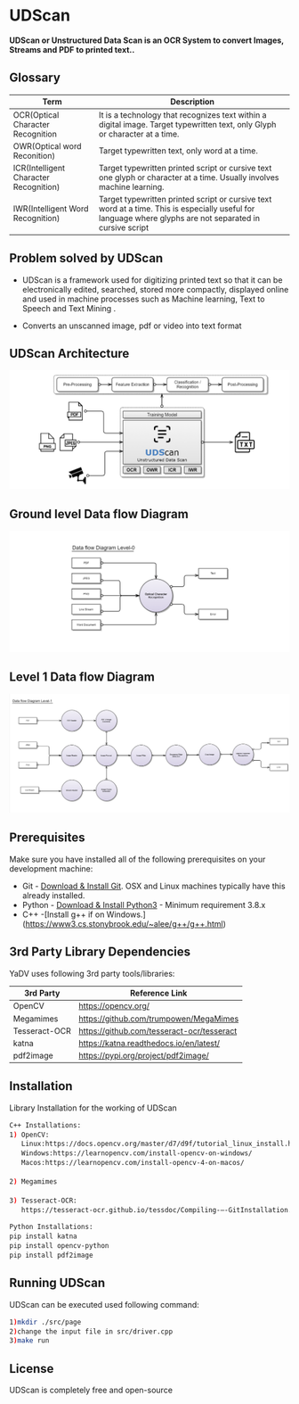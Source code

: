 # UDScan
**UDScan or Unstructured Data Scan is an OCR System to convert Images, Streams and PDF to printed text..**

## Glossary
| Term      | Description |
| ----------- | ----------- |
| OCR(Optical Character Recognition      | It is a technology that recognizes text within a digital image. Target typewritten text, only Glyph or character at a time. |
| OWR(Optical word Reconition)           | Target typewritten text, only word at a time.|
| ICR(Intelligent Character Recognition) | Target typewritten printed script or cursive text one glyph or character at a time. Usually involves machine learning.|
| IWR(Intelligent Word Recognition)      | Target typewritten printed script or cursive text word at a time. This is especially useful for language where glyphs are not separated in cursive script |


## Problem solved by UDScan
* UDScan is a framework used for digitizing printed text so that it can be electronically edited, searched, stored more compactly, displayed online and used in machine processes such as Machine learning, Text to Speech and Text Mining .

* Converts an unscanned image, pdf or video into text format 

## UDScan Architecture
![UDScan Architecture](https://github.com/prahalad12345/UDScan/blob/5d021c4028ca3f7413f08d91bc829f3da5fdb640/images/architecture.png)

## Ground level Data flow Diagram
![UDScan level0](https://github.com/prahalad12345/UDScan/blob/5d021c4028ca3f7413f08d91bc829f3da5fdb640/images/level0.png)

## Level 1 Data flow Diagram 
![UDScan Architecture](https://github.com/prahalad12345/UDScan/blob/5d021c4028ca3f7413f08d91bc829f3da5fdb640/images/level1.png)

## Prerequisites
Make sure you have installed all of the following prerequisites on your development machine:

* Git - [Download & Install Git](https://git-scm.com/downloads). OSX and Linux machines typically have this already installed.
* Python - [Download & Install Python3](https://www.geeksforgeeks.org/download-and-install-python-3-latest-version/) - Minimum requirement 3.8.x
* C++ -[Install g++ if on Windows.] (https://www3.cs.stonybrook.edu/~alee/g++/g++.html)


## 3rd Party Library Dependencies 
YaDV uses following 3rd party tools/libraries:

| 3rd Party      | Reference Link |
| ----------- | ----------- |
| OpenCV | https://opencv.org/|
| Megamimes | https://github.com/trumpowen/MegaMimes |
| Tesseract-OCR | https://github.com/tesseract-ocr/tesseract |
| katna | https://katna.readthedocs.io/en/latest/ |
| pdf2image | https://pypi.org/project/pdf2image/ |

## Installation
Library Installation for the working of UDScan

```bash
C++ Installations:
1) OpenCV:
   Linux:https://docs.opencv.org/master/d7/d9f/tutorial_linux_install.html
   Windows:https://learnopencv.com/install-opencv-on-windows/
   Macos:https://learnopencv.com/install-opencv-4-on-macos/
   
2) Megamimes

3) Tesseract-OCR:
   https://tesseract-ocr.github.io/tessdoc/Compiling-–-GitInstallation.html
```


```bash
Python Installations:
pip install katna
pip install opencv-python
pip install pdf2image
```

## Running UDScan
UDScan can be executed used following command:

```bash
1)mkdir ./src/page
2)change the input file in src/driver.cpp
3)make run
```

## License

UDScan is completely free and open-source 

